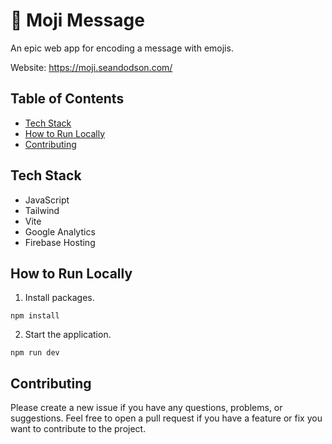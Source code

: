 # :rocket: Moji Message

An epic web app for encoding a message with emojis.

Website: https://moji.seandodson.com/

## Table of Contents

- [Tech Stack](#tech-stack)
- [How to Run Locally](#how-to-run-locally)
- [Contributing](#contributing)

## Tech Stack

- JavaScript
- Tailwind
- Vite
- Google Analytics
- Firebase Hosting

## How to Run Locally

1. Install packages.

```
npm install
```

2. Start the application.

```
npm run dev
```

## Contributing

Please create a new issue if you have any questions, problems, or suggestions. Feel free to open a pull request if you have a feature or fix you want to contribute to the project.
